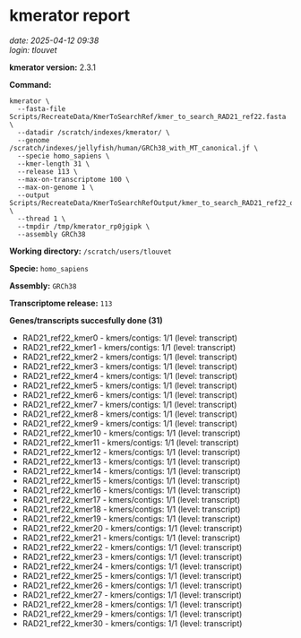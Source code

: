 # kmerator report
*date: 2025-04-12 09:38*  
*login: tlouvet*

**kmerator version:** 2.3.1

**Command:**

```
kmerator \
  --fasta-file Scripts/RecreateData/KmerToSearchRef/kmer_to_search_RAD21_ref22.fasta \
  --datadir /scratch/indexes/kmerator/ \
  --genome /scratch/indexes/jellyfish/human/GRCh38_with_MT_canonical.jf \
  --specie homo_sapiens \
  --kmer-length 31 \
  --release 113 \
  --max-on-transcriptome 100 \
  --max-on-genome 1 \
  --output Scripts/RecreateData/KmerToSearchRefOutput/kmer_to_search_RAD21_ref22_output \
  --thread 1 \
  --tmpdir /tmp/kmerator_rp0jgipk \
  --assembly GRCh38
```

**Working directory:** `/scratch/users/tlouvet`

**Specie:** `homo_sapiens`

**Assembly:** `GRCh38`

**Transcriptome release:** `113`

**Genes/transcripts succesfully done (31)**

- RAD21_ref22_kmer0 - kmers/contigs: 1/1 (level: transcript)
- RAD21_ref22_kmer1 - kmers/contigs: 1/1 (level: transcript)
- RAD21_ref22_kmer2 - kmers/contigs: 1/1 (level: transcript)
- RAD21_ref22_kmer3 - kmers/contigs: 1/1 (level: transcript)
- RAD21_ref22_kmer4 - kmers/contigs: 1/1 (level: transcript)
- RAD21_ref22_kmer5 - kmers/contigs: 1/1 (level: transcript)
- RAD21_ref22_kmer6 - kmers/contigs: 1/1 (level: transcript)
- RAD21_ref22_kmer7 - kmers/contigs: 1/1 (level: transcript)
- RAD21_ref22_kmer8 - kmers/contigs: 1/1 (level: transcript)
- RAD21_ref22_kmer9 - kmers/contigs: 1/1 (level: transcript)
- RAD21_ref22_kmer10 - kmers/contigs: 1/1 (level: transcript)
- RAD21_ref22_kmer11 - kmers/contigs: 1/1 (level: transcript)
- RAD21_ref22_kmer12 - kmers/contigs: 1/1 (level: transcript)
- RAD21_ref22_kmer13 - kmers/contigs: 1/1 (level: transcript)
- RAD21_ref22_kmer14 - kmers/contigs: 1/1 (level: transcript)
- RAD21_ref22_kmer15 - kmers/contigs: 1/1 (level: transcript)
- RAD21_ref22_kmer16 - kmers/contigs: 1/1 (level: transcript)
- RAD21_ref22_kmer17 - kmers/contigs: 1/1 (level: transcript)
- RAD21_ref22_kmer18 - kmers/contigs: 1/1 (level: transcript)
- RAD21_ref22_kmer19 - kmers/contigs: 1/1 (level: transcript)
- RAD21_ref22_kmer20 - kmers/contigs: 1/1 (level: transcript)
- RAD21_ref22_kmer21 - kmers/contigs: 1/1 (level: transcript)
- RAD21_ref22_kmer22 - kmers/contigs: 1/1 (level: transcript)
- RAD21_ref22_kmer23 - kmers/contigs: 1/1 (level: transcript)
- RAD21_ref22_kmer24 - kmers/contigs: 1/1 (level: transcript)
- RAD21_ref22_kmer25 - kmers/contigs: 1/1 (level: transcript)
- RAD21_ref22_kmer26 - kmers/contigs: 1/1 (level: transcript)
- RAD21_ref22_kmer27 - kmers/contigs: 1/1 (level: transcript)
- RAD21_ref22_kmer28 - kmers/contigs: 1/1 (level: transcript)
- RAD21_ref22_kmer29 - kmers/contigs: 1/1 (level: transcript)
- RAD21_ref22_kmer30 - kmers/contigs: 1/1 (level: transcript)
